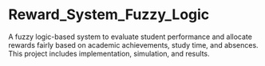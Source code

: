 # Reward_System_Fuzzy_Logic
A fuzzy logic-based system to evaluate student performance and allocate rewards fairly based on academic achievements, study time, and absences. This project includes implementation, simulation, and results.
